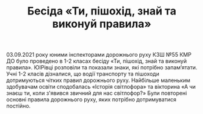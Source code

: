 ﻿---
title: Бесіда «Ти, пішохід, знай та виконуй правила»
---

03.09.2021 року юними інспекторами дорожнього руху КЗШ №55 КМР ДО було проведено в 1-2 класах бесіду «Ти, пішохід, знай та виконуй правила». ЮІРівці розповіли та показали знаки, які потрібно запам’ятати. Учні 1-2 класів дізналися, що водії транспорту та пішоходи дотримуються чітких правил дорожнього руху. Найбільше маленьким здобувачам освіти сподобалась «Історія світлофора» та вікторина «А чи знаєш ти, коли з'явився звичний для нас світлофор?» Були повторені основні правила дорожнього руху, яких потрібно дотримуватися постійно.

<slideshow></slideshow>